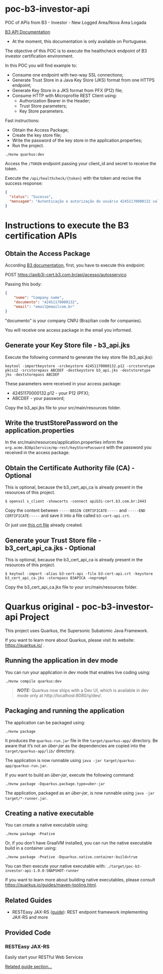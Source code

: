 # poc-b3-investor-api
POC of APIs from B3 - Investor - New Logged Area/Nova Área Logada

[B3 API Documentation](https://developers.b3.com.br/apis-br)
- At the moment, this documentation is only available on Portuguese.

The objective of this POC is to execute the healthcheck endpoint of B3 investor certification environment.

In this POC you will find example to:
- Consume one endpoint with two-way SSL connections;
- Generate Trust Store in a Java Key Store (JKS) format from one HTTPS endpoint;
- Generate Key Store in a JKS format from PFX (P12) file;
- Consume HTTP with Microprofile REST Client using:
  - Authorization Bearer in the Header;
  - Trust Store parameters;
  - Key Store parameters.

Fast instructions:
- Obtain the Access Package;
- Create the key store file;
- Write the password of the key store in the application.properties;
- Run the project.

```
./mvnw quarkus:dev
```

Access the `/TOKEN` endpoint passing your client_id and secret to receive the token.

Execute the `/api/healthcheck/{token}` with the token and recive the success response:
```json
{
  "status": "Sucesso",
  "mensagem": "Autenticação e autorização do usuário 42451170000132 validadas com sucesso."
}
```


# Instructions to execute the B3 certification APIs

## Obtain the Access Package

According [B3 documentation](https://developers.b3.com.br/index.php?option=com_apiportal&view=documentation&id=pacote-de-acesso), first, you have to execute this endpoint:

POST https://apib3i-cert.b3.com.br/api/acesso/autosservico

Passing this body:
```json
{   
    "nome": "Company name",
    "documento": "42451170000132",
    "email": "email@emailcom.br"
} 
```

"documento" is your company CNPJ (Brazilian code for companies).

You will receive one access package in the email you informed.

## Generate your Key Store file - b3_api.jks

Execute the following command to generate the key store file (b3_api.jks):

```
keytool -importkeystore -srckeystore 42451170000132.p12 -srcstoretype pkcs12 -srcstorepass ABCDEF -destkeystore b3_api.jks -deststoretype jks -deststorepass ABCDEF
```

These parameters were received in your access package:
- 42451170000132.p12 - your P12 (PFX);
- ABCDEF - your password;

Copy the b3_api.jks file to your src/main/resources folder.

## Write the trustStorePassword on the application.properties

In the src/main/resources/application.properties inform the `org.acme.B3ApiService/mp-rest/keyStorePassword` with the password you received in the access package.


## Obtain the Certificate Authority file (CA) - Optional

This is optional, because the b3_cert_api_ca is already present in the resources of this project.

```
$ openssl s_client -showcerts -connect apib3i-cert.b3.com.br:2443
```

Copy the content between `-----BEGIN CERTIFICATE-----` and `-----END CERTIFICATE-----` and save it into a file called `b3-cert-api.crt`.

Or just use [this crt file](./certificates/b3-cert-api.crt) already created.


## Generate your Trust Store file - b3_cert_api_ca.jks - Optional

This is optional, because the b3_cert_api_ca is already present in the resources of this project.

```
$ keytool -import -alias b3-cert-api -file b3-cert-api.crt -keystore b3_cert_api_ca.jks -storepass B3APICA -noprompt
```

Copy the b3_cert_api_ca.jks file to your src/main/resources folder.






# Quarkus original - poc-b3-investor-api Project

This project uses Quarkus, the Supersonic Subatomic Java Framework.

If you want to learn more about Quarkus, please visit its website: https://quarkus.io/ .

## Running the application in dev mode

You can run your application in dev mode that enables live coding using:
```shell script
./mvnw compile quarkus:dev
```

> **_NOTE:_**  Quarkus now ships with a Dev UI, which is available in dev mode only at http://localhost:8080/q/dev/.

## Packaging and running the application

The application can be packaged using:
```shell script
./mvnw package
```
It produces the `quarkus-run.jar` file in the `target/quarkus-app/` directory.
Be aware that it’s not an _über-jar_ as the dependencies are copied into the `target/quarkus-app/lib/` directory.

The application is now runnable using `java -jar target/quarkus-app/quarkus-run.jar`.

If you want to build an _über-jar_, execute the following command:
```shell script
./mvnw package -Dquarkus.package.type=uber-jar
```

The application, packaged as an _über-jar_, is now runnable using `java -jar target/*-runner.jar`.

## Creating a native executable

You can create a native executable using: 
```shell script
./mvnw package -Pnative
```

Or, if you don't have GraalVM installed, you can run the native executable build in a container using: 
```shell script
./mvnw package -Pnative -Dquarkus.native.container-build=true
```

You can then execute your native executable with: `./target/poc-b3-investor-api-1.0.0-SNAPSHOT-runner`

If you want to learn more about building native executables, please consult https://quarkus.io/guides/maven-tooling.html.

## Related Guides

- RESTEasy JAX-RS ([guide](https://quarkus.io/guides/rest-json)): REST endpoint framework implementing JAX-RS and more

## Provided Code

### RESTEasy JAX-RS

Easily start your RESTful Web Services

[Related guide section...](https://quarkus.io/guides/getting-started#the-jax-rs-resources)
